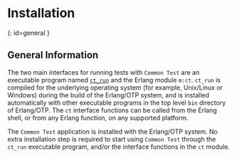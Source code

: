 # Installation

[](){: id=general }
## General Information

The two main interfaces for running tests with `Common Test` are an executable program named [`ct_run`](ct_run_cmd.md) and the Erlang module `m:ct`. `ct_run` is compiled for the underlying operating system (for example, Unix/Linux or Windows) during the build of the Erlang/OTP system, and is installed automatically with other executable programs in the top level `bin` directory of Erlang/OTP. The `ct` interface functions can be called from the Erlang shell, or from any Erlang function, on any supported platform.

The `Common Test` application is installed with the Erlang/OTP system. No extra installation step is required to start using `Common Test` through the `ct_run` executable program, and/or the interface functions in the `ct` module.
